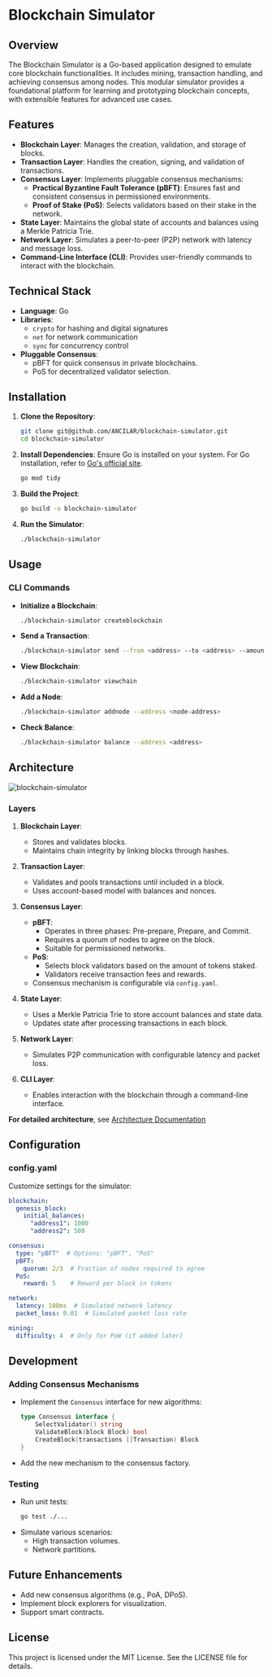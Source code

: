 # Blockchain Simulator

## Overview
The Blockchain Simulator is a Go-based application designed to emulate core blockchain functionalities. It includes mining, transaction handling, and achieving consensus among nodes. This modular simulator provides a foundational platform for learning and prototyping blockchain concepts, with extensible features for advanced use cases.

## Features
- **Blockchain Layer**: Manages the creation, validation, and storage of blocks.
- **Transaction Layer**: Handles the creation, signing, and validation of transactions.
- **Consensus Layer**: Implements pluggable consensus mechanisms: 
  - **Practical Byzantine Fault Tolerance (pBFT)**: Ensures fast and consistent consensus in permissioned environments.
  - **Proof of Stake (PoS)**: Selects validators based on their stake in the network.
- **State Layer**: Maintains the global state of accounts and balances using a Merkle Patricia Trie.
- **Network Layer**: Simulates a peer-to-peer (P2P) network with latency and message loss.
- **Command-Line Interface (CLI)**: Provides user-friendly commands to interact with the blockchain.

## Technical Stack
- **Language**: Go
- **Libraries**:
  - `crypto` for hashing and digital signatures
  - `net` for network communication
  - `sync` for concurrency control
- **Pluggable Consensus**:
  - pBFT for quick consensus in private blockchains.
  - PoS for decentralized validator selection.

## Installation

1. **Clone the Repository**:
   ```bash
   git clone git@github.com/ANCILAR/blockchain-simulator.git
   cd blockchain-simulator
   ```

2. **Install Dependencies**:
   Ensure Go is installed on your system. For Go installation, refer to [Go's official site](https://golang.org/dl/).
   ```bash
   go mod tidy
   ```

3. **Build the Project**:
   ```bash
   go build -o blockchain-simulator
   ```

4. **Run the Simulator**:
   ```bash
   ./blockchain-simulator
   ```

## Usage

### CLI Commands
- **Initialize a Blockchain**:
  ```bash
  ./blockchain-simulator createblockchain
  ```
- **Send a Transaction**:
  ```bash
  ./blockchain-simulator send --from <address> --to <address> --amount <value>
  ```
- **View Blockchain**:
  ```bash
  ./blockchain-simulator viewchain
  ```
- **Add a Node**:
  ```bash
  ./blockchain-simulator addnode --address <node-address>
  ```
- **Check Balance**:
  ```bash
  ./blockchain-simulator balance --address <address>
  ```

## Architecture

![blockchain-simulator](https://github.com/user-attachments/assets/a03f08f3-d52d-41e2-a31c-19406341706d)

### Layers
1. **Blockchain Layer**:
   - Stores and validates blocks.
   - Maintains chain integrity by linking blocks through hashes.

2. **Transaction Layer**:
   - Validates and pools transactions until included in a block.
   - Uses account-based model with balances and nonces.

3. **Consensus Layer**:
   - **pBFT**:
     - Operates in three phases: Pre-prepare, Prepare, and Commit.
     - Requires a quorum of nodes to agree on the block.
     - Suitable for permissioned networks.
   - **PoS**:
     - Selects block validators based on the amount of tokens staked.
     - Validators receive transaction fees and rewards.
   - Consensus mechanism is configurable via `config.yaml`.

4. **State Layer**:
   - Uses a Merkle Patricia Trie to store account balances and state data.
   - Updates state after processing transactions in each block.

5. **Network Layer**:
   - Simulates P2P communication with configurable latency and packet loss.

6. **CLI Layer**:
   - Enables interaction with the blockchain through a command-line interface.

**For detailed architecture**, see [Architecture Documentation](https://www.notion.so/Blockchain-Simulator-Architecture-Detailed-Layer-by-Layer-Explanation-1a75a32c345980bc90cdf49e4945a5ba?showMoveTo=true&saveParent=true)
## Configuration

### config.yaml
Customize settings for the simulator:
```yaml
blockchain:
  genesis_block:
    initial_balances:
      "address1": 1000
      "address2": 500

consensus:
  type: "pBFT"  # Options: "pBFT", "PoS"
  pBFT:
    quorum: 2/3  # Fraction of nodes required to agree
  PoS:
    reward: 5    # Reward per block in tokens

network:
  latency: 100ms  # Simulated network latency
  packet_loss: 0.01  # Simulated packet loss rate

mining:
  difficulty: 4  # Only for PoW (if added later)
```

## Development

### Adding Consensus Mechanisms
- Implement the `Consensus` interface for new algorithms:
  ```go
  type Consensus interface {
      SelectValidator() string
      ValidateBlock(block Block) bool
      CreateBlock(transactions []Transaction) Block
  }
  ```
- Add the new mechanism to the consensus factory.

### Testing
- Run unit tests:
  ```bash
  go test ./...
  ```
- Simulate various scenarios:
  - High transaction volumes.
  - Network partitions.

## Future Enhancements
- Add new consensus algorithms (e.g., PoA, DPoS).
- Implement block explorers for visualization.
- Support smart contracts.

## License
This project is licensed under the MIT License. See the LICENSE file for details.
